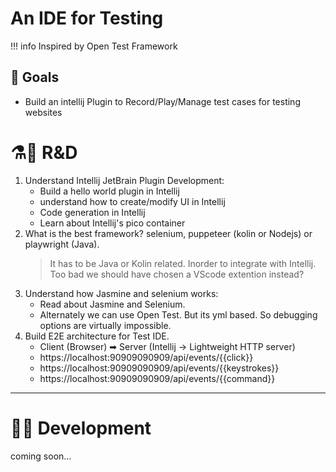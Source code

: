 # An IDE for Testing

!!! info
    Inspired by Open Test Framework

## 🎯 Goals
- Build an intellij Plugin to Record/Play/Manage test cases for testing websites

# ⚗🧪 R&D 
1. Understand Intellij JetBrain Plugin Development: 
    - Build a hello world plugin in Intellij
    - understand how to create/modify UI in Intellij
    - Code generation in Intellij
    - Learn about Intellij's pico container
2.  What is the best framework? selenium, puppeteer (kolin or Nodejs) or playwright (Java).
    > It has to be Java or Kolin related. Inorder to integrate with Intellij. Too bad we should have chosen a VScode extention instead?
3.  Understand how Jasmine and selenium works:
    - Read about Jasmine and Selenium.
    - Alternately we can use Open Test. But its yml based. So debugging options are virtually impossible.
4. Build E2E architecture for Test IDE.  
    - Client (Browser) ➡ Server (Intellij -> Lightweight HTTP server)
    - https://localhost:90909090909/api/events/{{click}}
    - https://localhost:90909090909/api/events/{{keystrokes}}
    - https://localhost:90909090909/api/events/{{command}}
    
----

# 👩‍💻 Development

coming soon...

